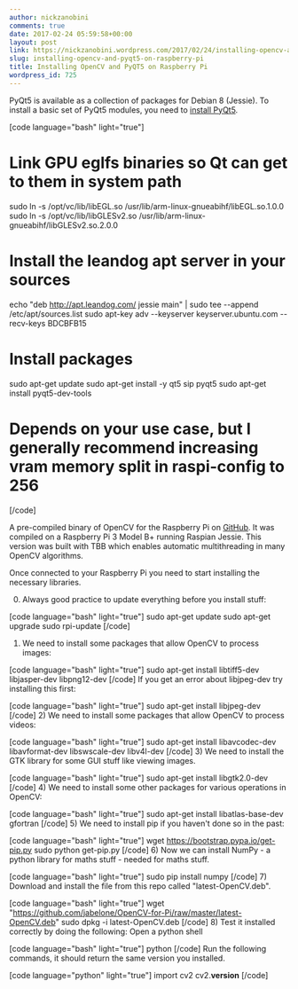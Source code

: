 ```yaml
---
author: nickzanobini
comments: true
date: 2017-02-24 05:59:58+00:00
layout: post
link: https://nickzanobini.wordpress.com/2017/02/24/installing-opencv-and-pyqt5-on-raspberry-pi/
slug: installing-opencv-and-pyqt5-on-raspberry-pi
title: Installing OpenCV and PyQT5 on Raspberry Pi
wordpress_id: 725
---
```


PyQt5 is available as a collection of packages for Debian 8 (Jessie). To install a basic set of PyQt5 modules, you need to [install PyQt5](https://gist.github.com/garyjohnson/f041d2274dccd6641c51).

[code language="bash" light="true"]
# Link GPU eglfs binaries so Qt can get to them in system path
sudo ln -s /opt/vc/lib/libEGL.so /usr/lib/arm-linux-gnueabihf/libEGL.so.1.0.0
sudo ln -s /opt/vc/lib/libGLESv2.so /usr/lib/arm-linux-gnueabihf/libGLESv2.so.2.0.0

# Install the leandog apt server in your sources
echo "deb http://apt.leandog.com/ jessie main" | sudo tee --append /etc/apt/sources.list
sudo apt-key adv --keyserver keyserver.ubuntu.com --recv-keys BDCBFB15

# Install packages
sudo apt-get update
sudo apt-get install -y qt5 sip pyqt5
sudo apt-get install pyqt5-dev-tools

# Depends on your use case, but I generally recommend increasing vram memory split in raspi-config to 256
[/code]

A pre-compiled binary of OpenCV for the Raspberry Pi on [GitHub](https://github.com/jabelone/OpenCV-for-Pi).
It was compiled on a Raspberry Pi 3 Model B+ running Raspian Jessie. This version was built with TBB which enables automatic multithreading in many OpenCV algorithms.

Once connected to your Raspberry Pi you need to start installing the necessary libraries.

0) Always good practice to update everything before you install stuff:

[code language="bash" light="true"]
sudo apt-get update
sudo apt-get upgrade
sudo rpi-update
[/code]
1) We need to install some packages that allow OpenCV to process images:

[code language="bash" light="true"]
sudo apt-get install libtiff5-dev libjasper-dev libpng12-dev
[/code]
If you get an error about libjpeg-dev try installing this first:

[code language="bash" light="true"]
sudo apt-get install libjpeg-dev
[/code]
2) We need to install some packages that allow OpenCV to process videos:

[code language="bash" light="true"]
sudo apt-get install libavcodec-dev libavformat-dev libswscale-dev libv4l-dev
[/code]
3) We need to install the GTK library for some GUI stuff like viewing images.

[code language="bash" light="true"]
sudo apt-get install libgtk2.0-dev
[/code]
4) We need to install some other packages for various operations in OpenCV:

[code language="bash" light="true"]
sudo apt-get install libatlas-base-dev gfortran
[/code]
5) We need to install pip if you haven't done so in the past:

[code language="bash" light="true"]
wget https://bootstrap.pypa.io/get-pip.py
sudo python get-pip.py
[/code]
6) Now we can install NumPy - a python library for maths stuff - needed for maths stuff.

[code language="bash" light="true"]
sudo pip install numpy
[/code]
7) Download and install the file from this repo called "latest-OpenCV.deb".

[code language="bash" light="true"]
wget "https://github.com/jabelone/OpenCV-for-Pi/raw/master/latest-OpenCV.deb"
sudo dpkg -i latest-OpenCV.deb
[/code]
8) Test it installed correctly by doing the following:
Open a python shell

[code language="bash" light="true"]
python
[/code]
Run the following commands, it should return the same version you installed.

[code language="python" light="true"]
import cv2
cv2.__version__
[/code]
